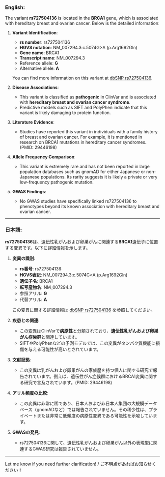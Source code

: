 ### English:
The variant **rs727504136** is located in the **BRCA1** gene, which is associated with hereditary breast and ovarian cancer. Below is the detailed information:

1. **Variant Identification**:
   - **rs number**: rs727504136
   - **HGVS notation**: NM_007294.3:c.5074G>A (p.Arg1692Gln)
   - **Gene name**: BRCA1
   - **Transcript name**: NM_007294.3  
   - Reference allele: **G**
   - Alternative allele: **A**

   You can find more information on this variant at [dbSNP rs727504136](https://www.ncbi.nlm.nih.gov/snp/rs727504136).

2. **Disease Associations**:
   - This variant is classified as **pathogenic** in ClinVar and is associated with **hereditary breast and ovarian cancer syndrome**.  
   - Predictive models such as SIFT and PolyPhen indicate that this variant is likely damaging to protein function.

3. **Literature Evidence**:
   - Studies have reported this variant in individuals with a family history of breast and ovarian cancer. For example, it is mentioned in research on BRCA1 mutations in hereditary cancer syndromes. (PMID: 29446198)

4. **Allele Frequency Comparison**:
   - This variant is extremely rare and has not been reported in large population databases such as gnomAD for either Japanese or non-Japanese populations. Its rarity suggests it is likely a private or very low-frequency pathogenic mutation.

5. **GWAS Findings**:
   - No GWAS studies have specifically linked rs727504136 to phenotypes beyond its known association with hereditary breast and ovarian cancer.

---

### 日本語:
**rs727504136**は、遺伝性乳がんおよび卵巣がんに関連する**BRCA1**遺伝子に位置する変異です。以下に詳細情報を示します。

1. **変異の識別**:
   - **rs番号**: rs727504136
   - **HGVS表記**: NM_007294.3:c.5074G>A (p.Arg1692Gln)
   - **遺伝子名**: BRCA1
   - **転写産物名**: NM_007294.3  
   - 参照アリル: **G**
   - 代替アリル: **A**

   この変異に関する詳細情報は [dbSNP rs727504136](https://www.ncbi.nlm.nih.gov/snp/rs727504136) を参照してください。

2. **疾患との関連**:
   - この変異はClinVarで**病原性**と分類されており、**遺伝性乳がんおよび卵巣がん症候群**と関連しています。  
   - SIFTやPolyPhenなどの予測モデルでは、この変異がタンパク質機能に損傷を与える可能性が高いとされています。

3. **文献証拠**:
   - この変異は乳がんおよび卵巣がんの家族歴を持つ個人に関する研究で報告されています。例えば、遺伝性がん症候群におけるBRCA1変異に関する研究で言及されています。(PMID: 29446198)

4. **アリル頻度の比較**:
   - この変異は非常に稀であり、日本人および非日本人集団の大規模データベース（gnomADなど）では報告されていません。その稀少性は、プライベートまたは非常に低頻度の病原性変異である可能性を示唆しています。

5. **GWASの発見**:
   - rs727504136に関して、遺伝性乳がんおよび卵巣がん以外の表現型に関連するGWAS研究は報告されていません。

--- 
Let me know if you need further clarification! / ご不明点があればお知らせください！